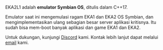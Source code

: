 EKA2L1 adalah **emulator Symbian OS**, ditulis dalam C++17.

Emulator saat ini mengemulasi ragam EKA1 dan EKA2 OS Symbian, dan mengimplementasikan ulang sebagian besar server aplikasi kritisnya. Itu sudah bisa mem-boot banyak aplikasi dan game EKA1 dan EKA2.

Untuk dukungan, kunjungi [Discord](https://discord.gg/5Bm5SJ9) kami. Kontak lebih lanjut dapat melalui [email](mailto:cc@12z1.com) kami.
